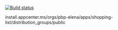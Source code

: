 [![Build status](https://build.appcenter.ms/v0.1/apps/a42599b8-a830-477f-bd24-693bb88e6594/branches/main/badge)](https://appcenter.ms)

install.appcenter.ms/orgs/pbp-elena/apps/shopping-list/distribution_groups/public
